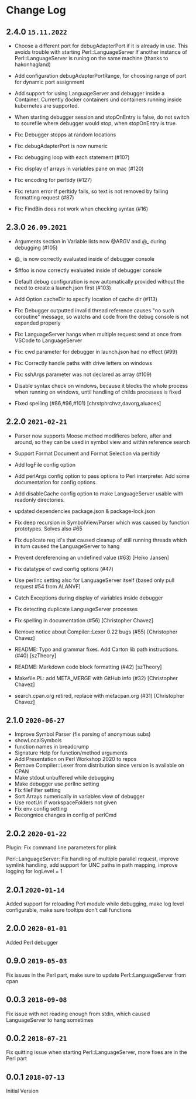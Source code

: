 # Change Log

## 2.4.0   `15.11.2022`

- Choose a different port for debugAdapterPort if it is already in use. This
  avoids trouble with starting Perl::LanguageServer if another instance
  of Perl::LanguageServer is runing on the same machine (thanks to hakonhagland)
- Add configuration debugAdapterPortRange, for choosing range of port for dynamic
  port assignment
- Add support for using LanguageServer and debugger inside a Container. 
  Currently docker containers und containers running inside kubernetes are supported.
- When starting debugger session and stopOnEntry is false, do not switch to sourefile
  where debugger would stop, when stopOnEntry is true.

- Fix: Debugger stopps at random locations
- Fix: debugAdapterPort is now numeric
- Fix: debugging loop with each statement (#107) 
- Fix: display of arrays in variables pane on mac (#120)
- Fix: encoding for perltidy (#127)
- Fix: return error if perltidy fails, so text is not removed by failing 
  formatting request (#87)
- Fix: FindBin does not work when checking syntax (#16)

## 2.3.0   `26.09.2021`

- Arguments section in Variable lists now @ARGV and @_ during debugging (#105)
- @_ is now correctly evaluated inside of debugger console
- $#foo is now correctly evaluated inside of debugger console
- Default debug configuration is now automatically provided without
    the need to create a launch.json first (#103)
- Add Option cacheDir to specify location of cache dir (#113)

- Fix: Debugger outputted invalid thread reference causes "no such coroutine" message, 
    so watchs and code from the debug console is not expanded properly
- Fix: LanguageServer hangs when multiple request send at once from VSCode to LanguageServer
- Fix: cwd parameter for debugger in launch.json had no effect (#99)
- Fix: Correctly handle paths with drive letters on windows
- Fix: sshArgs parameter was not declared as array (#109)
- Disable syntax check on windows, because it blocks the whole process when running on windows, 
    until handling of childs processes is fixed

- Fixed spelling (#86,#96,#101) [chrstphrchvz,davorg,aluaces]

## 2.2.0    `2021-02-21`
- Parser now supports Moose method modifieres before, after and around, 
  so they can be used in symbol view and within reference search
- Support Format Document and Format Selection via perltidy
- Add logFile config option
- Add perlArgs config option to pass options to Perl interpreter. Add some documentation for config options.
- Add disableCache config option to make LanguageServer usable with readonly directories.
- updated dependencies package.json & package-lock.json

- Fix deep recursion in SymbolView/Parser which was caused by function prototypes.
  Solves also #65
- Fix duplicate req id's that caused cleanup of still
  running threads which in turn caused the LanguageServer to hang
- Prevent dereferencing an undefined value (#63) [Heiko Jansen]
- Fix datatype of cwd config options (#47)
- Use perlInc setting also for LanguageServer itself (based only pull request #54 from ALANVF)
- Catch Exceptions during display of variables inside debugger
- Fix detecting duplicate LanguageServer processes

- Fix spelling in documentation (#56) [Christopher Chavez]
- Remove notice about Compiler::Lexer 0.22 bugs (#55) [Christopher Chavez]
- README: Typo and grammar fixes. Add Carton lib path instructions. (#40) [szTheory]
- README: Markdown code block formatting (#42) [szTheory]
- Makefile.PL: add META_MERGE with GitHub info (#32) [Christopher Chavez]
- search.cpan.org retired, replace with metacpan.org (#31) [Christopher Chavez]

## 2.1.0    `2020-06-27`
- Improve Symbol Parser (fix parsing of anonymous subs)
- showLocalSymbols
- function names in breadcrump
- Signature Help for function/method arguments
- Add Presentation on Perl Workshop 2020 to repos
- Remove Compiler::Lexer from distribution since 
    version is available on CPAN
- Make stdout unbuffered while debugging
- Make debugger use perlInc setting
- Fix fileFilter setting
- Sort Arrays numerically in variables view of debugger
- Use rootUri if workspaceFolders not given
- Fix env config setting
- Recongnice changes in config of perlCmd

## 2.0.2    `2020-01-22`
Plugin: Fix command line parameters for plink

Perl::LanguageServer: Fix handling of multiple parallel request, improve symlink handling, add support for UNC paths in path mapping, improve logging for logLevel = 1

## 2.0.1    `2020-01-14`
Added support for reloading Perl module while debugging, make log level configurable, make sure tooltips don't call functions

## 2.0.0    `2020-01-01`
Added Perl debugger

## 0.9.0   `2019-05-03`
Fix issues in the Perl part, make sure to update Perl::LanguageServer from cpan

## 0.0.3   `2018-09-08`
Fix issue with not reading enough from stdin, which caused LanguageServer to hang sometimes

## 0.0.2  `2018-07-21` 
Fix quitting issue when starting Perl::LanguageServer, more fixes are in the Perl part

## 0.0.1  `2018-07-13`
Initial Version


